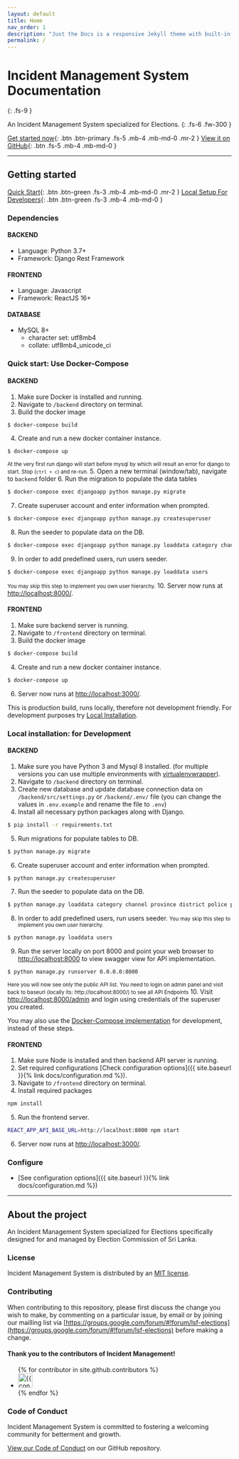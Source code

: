 ```yaml
---
layout: default
title: Home
nav_order: 1
description: "Just the Docs is a responsive Jekyll theme with built-in search that is easily customizable and hosted on GitHub Pages."
permalink: /
---
```


# Incident Management System Documentation
{: .fs-9 }

An Incident Management System specialized for Elections.
{: .fs-6 .fw-300 }

[Get started now](#getting-started){: .btn .btn-primary .fs-5 .mb-4 .mb-md-0 .mr-2 } [View it on GitHub](https://github.com/ECLK/IncidentManagement){: .btn .fs-5 .mb-4 .mb-md-0 }

---

## Getting started

[Quick Start](#quick-start-use-docker-compose){: .btn .btn-green .fs-3 .mb-4 .mb-md-0 .mr-2 } [Local Setup For Developers](#local-installation-for-development){: .btn .btn-green .fs-3 .mb-4 .mb-md-0 }

### Dependencies

#### BACKEND
  - Language: Python 3.7+
  - Framework: Django Rest Framework

#### FRONTEND 
  - Language: Javascript
  - Framework: ReactJS 16+

#### DATABASE
  - MySQL 8+
    - character set: utf8mb4
    - collate: utf8mb4_unicode_ci

### Quick start: Use Docker-Compose 

#### BACKEND
1. Make sure Docker is installed and running.
2. Navigate to `/backend` directory on terminal.
3. Build the docker image
```bash
$ docker-compose build
```
4. Create and run a new docker container instance.
```bash
$ docker-compose up
``` 
<small>At the very first run django will start before mysql by which will result an error for django to start. Stop (`ctrl + c`) and re-run.</small>
5. Open a new terminal (window/tab), navigate to `backend` folder
6. Run the migration to populate the data tables
```bash
$ docker-compose exec djangoapp python manage.py migrate
```
7. Create superuser account and enter information when prompted.
```bash
$ docker-compose exec djangoapp python manage.py createsuperuser
```
8. Run the seeder to populate data on the DB.
```bash
$ docker-compose exec djangoapp python manage.py loaddata category channel province district police politicalparty segment gn
```
9. In order to add predefined users, run users seeder.
```bash 
$ docker-compose exec djangoapp python manage.py loaddata users
```
<small>You may skip this step to implement you own user hierarchy.</small>
10. Server now runs at [http://localhost:8000/](http://localhost:8000/).


#### FRONTEND 
1. Make sure backend server is running.
2. Navigate to `/frontend` directory on terminal.
3. Build the docker image
```bash
$ docker-compose build
```
4. Create and run a new docker container instance.
```bash
$ docker-compose up
```
6. Server now runs at [http://localhost:3000/](http://localhost:3000/). 

This is production build, runs locally, therefore not development friendly. For development purposes try [Local Installation](#local-installation). 


### Local installation: for Development 

#### BACKEND
1. Make sure you have Python 3 and Mysql 8 installed. (for multiple versions you can use multiple environments with [virtualenvwrapper](https://virtualenvwrapper.readthedocs.io/en/latest/install.html)).
2. Navigate to `/backend` directory on terminal.
3. Create new database and update database connection data on `/backend/src/settings.py` or `/backend/.env/` file (you can change the values in `.env.example` and rename the file to `.env`)
4. Install all necessary python packages along with Django.
```bash
$ pip install -r requirements.txt
```
5. Run migrations for populate tables to DB.
```bash
$ python manage.py migrate
```
6. Create superuser account and enter information when prompted.
```bash
$ python manage.py createsuperuser
```
7. Run the seeder to populate data on the DB.
```bash
$ python manage.py loaddata category channel province district police politicalparty segment gn
```
8. In order to add predefined users, run users seeder. <small>You may skip this step to implement you own user hierarchy.</small>
```bash
$ python manage.py loaddata users
```
9. Run the server locally on port 8000 and point your web browser to [http://localhost:8000](http://localhost:8000) to view swagger view for API implementation.
```bash
$ python manage.py runserver 0.0.0.0:8000
```
<small>Here you will now see only the public API list. You need to login on admin panel and visit back to baseurl (locally its: http://localhost:8000/) to see all API Endpoints</small>
10. Visit [http://localhost:8000/admin](http://localhost:8000/admin) and login using credentials of the superuser you created.

You may also use the [Docker-Compose implementation](#backend-1) for development, instead of these steps.

#### FRONTEND
1. Make sure Node is installed and then backend API server is running.
2. Set required configurations [Check configuration options]({{ site.baseurl }}{% link docs/configuration.md %}).
3. Navigate to `/frontend` directory on terminal.
4. Install required packages
```bash
npm install
```
5. Run the frontend server.
```bash
REACT_APP_API_BASE_URL=http://localhost:8000 npm start
```
6. Server now runs at [http://localhost:3000/](http://localhost:3000/). 

### Configure 

- [See configuration options]({{ site.baseurl }}{% link docs/configuration.md %})

---

## About the project

An Incident Management System specialized for Elections specifically designed for and managed by Election Commission of Sri Lanka.

### License

Incident Management System is distributed by an [MIT license](https://github.com/ECLK/IncidentManagement/blob/master/LICENSE.md).

### Contributing

When contributing to this repository, please first discuss the change you wish to make, by commenting on a particular issue, by email or by joining our mailling list via [https://groups.google.com/forum/#!forum/lsf-elections](https://groups.google.com/forum/#!forum/lsf-elections) before making a change.

#### Thank you to the contributors of Incident Management!

<ul class="list-style-none">
{% for contributor in site.github.contributors %}
  <li class="d-inline-block mr-1">
     <a href="{{ contributor.html_url }}"><img src="{{ contributor.avatar_url }}" width="32" height="32" alt="{{ contributor.login }}"/></a>
  </li>
{% endfor %}
</ul>

### Code of Conduct

Incident Management System is committed to fostering a welcoming community for betterment and growth.

[View our Code of Conduct](https://github.com/ECLK/IncidentManagement/blob/master/CODE_OF_CONDUCT.md) on our GitHub repository.
